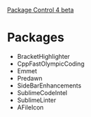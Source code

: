 [Package Control 4 beta](https://github.com/wbond/package_control/releases/tag/4.0.0-beta8)
# Packages
- BracketHighlighter
- CppFastOlympicCoding
- Emmet
- Predawn
- SideBarEnhancements
- SublimeCodeIntel
- SublimeLinter
- AFileIcon

